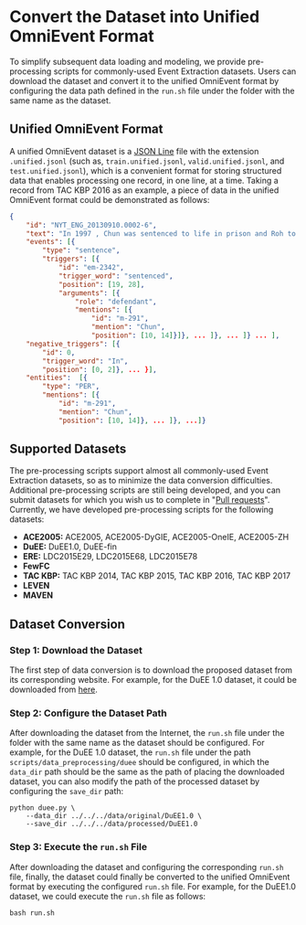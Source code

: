 # Convert the Dataset into Unified OmniEvent Format

To simplify subsequent data loading and modeling, we provide pre-processing scripts for commonly-used Event Extraction
datasets. Users can download the dataset and convert it to the unified OmniEvent format by configuring the data path
defined in the `run.sh` file under the folder with the same name as the dataset.

## Unified OmniEvent Format

A unified OmniEvent dataset is a [JSON Line](https://jsonlines.org/) file with the extension `.unified.jsonl` (such as,
`train.unified.jsonl`, `valid.unified.jsonl`, and `test.unified.jsonl`), which is a convenient format for storing
structured data that enables processing one record, in one line, at a time. Taking a record from TAC KBP 2016 as an
example, a piece of data in the unified OmniEvent format could be demonstrated as follows:

```json
{
    "id": "NYT_ENG_20130910.0002-6",
    "text": "In 1997 , Chun was sentenced to life in prison and Roh to 17 years .",
    "events": [{
        "type": "sentence",
        "triggers": [{
            "id": "em-2342",
            "trigger_word": "sentenced",
            "position": [19, 28], 
            "arguments": [{
                "role": "defendant",
                "mentions": [{
                    "id": "m-291",
                    "mention": "Chun",
                    "position": [10, 14]}]}, ... ]}, ... ]} ... ],
    "negative_triggers": [{
        "id": 0,
        "trigger_word": "In",
        "position": [0, 2]}, ... }], 
    "entities":  [{
        "type": "PER",
        "mentions": [{
            "id": "m-291",
            "mention": "Chun",
            "position": [10, 14]}, ... ]}, ...]}
```

## Supported Datasets

The pre-processing scripts support almost all commonly-used Event Extraction datasets, so as to minimize the data
conversion difficulties. Additional pre-processing scripts are still being developed, and you can submit datasets for
which you wish us to complete in "[Pull requests](https://github.com/THU-KEG/OmniEvent/pulls)". Currently, we have
developed pre-processing scripts for the following datasets:

- **ACE2005:** ACE2005, ACE2005-DyGIE, ACE2005-OneIE, ACE2005-ZH
- **DuEE:** DuEE1.0, DuEE-fin
- **ERE:** LDC2015E29, LDC2015E68, LDC2015E78
- **FewFC**
- **TAC KBP:** TAC KBP 2014, TAC KBP 2015, TAC KBP 2016, TAC KBP 2017
- **LEVEN**
- **MAVEN**

## Dataset Conversion

### Step 1: Download the Dataset

The first step of data conversion is to download the proposed dataset from its corresponding website. For example, for
the DuEE 1.0 dataset, it could be downloaded from [here](https://www.luge.ai/#/luge/dataDetail?id=6).

### Step 2: Configure the Dataset Path

After downloading the dataset from the Internet, the `run.sh` file under the folder with the same name as the dataset
should be configured. For example, for the DuEE 1.0 dataset, the `run.sh` file under the path
`scripts/data_preprocessing/duee` should be configured, in which the `data_dir` path should be the same as the path of
placing the downloaded dataset, you can also modify the path of the processed dataset by configuring the `save_dir`
path:

```shell
python duee.py \
    --data_dir ../../../data/original/DuEE1.0 \
    --save_dir ../../../data/processed/DuEE1.0
```

### Step 3: Execute the `run.sh` File

After downloading the dataset and configuring the corresponding `run.sh` file, finally, the dataset could finally be
converted to the unified OmniEvent format by executing the configured `run.sh` file. For example, for the DuEE1.0
dataset, we could execute the `run.sh` file as follows:

```shell
bash run.sh
```
